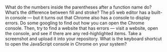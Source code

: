 What do the numbers inside the parentheses after a function name do? <br/>
What’s the difference between fill and stroke?
The p5 web editor has a built-in console — but it turns out that Chrome also has a console to display errors. Do some googling to find out how you can open the Chrome console. Then, try to find a website that has errors — visit a website, open the console, and see if there are any red-highlighted items. Take a screenshot and upload it into your repository.
What is the keyboard shortcut to open the JavaScript console in Chrome on your system?
